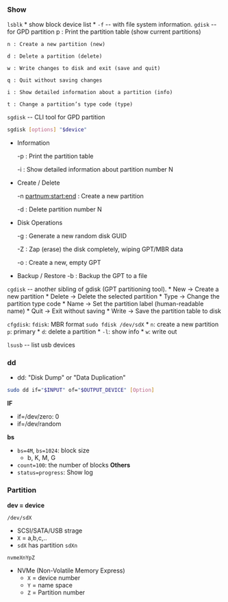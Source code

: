 ### Show

`lsblk`
    * show block device list
    * `-f` -- with file system information.
`gdisk` -- for GPD partition
    p : Print the partition table (show current partitions)

    n : Create a new partition (new)

    d : Delete a partition (delete)

    w : Write changes to disk and exit (save and quit)

    q : Quit without saving changes

    i : Show detailed information about a partition (info)

    t : Change a partition’s type code (type)
`sgdisk` -- CLI tool for GPD partition
```bash
sgdisk [options] "$device"
```
* Information

    -p : Print the partition table

    -i <N> : Show detailed information about partition number N

* Create / Delete

    -n <partnum:start:end> : Create a new partition

    -d <N> : Delete partition number N

* Disk Operations

    -g : Generate a new random disk GUID

    -Z : Zap (erase) the disk completely, wiping GPT/MBR data

    -o : Create a new, empty GPT

* Backup / Restore
    -b <file> : Backup the GPT to a file

`cgdisk` -- another sibling of gdisk (GPT partitioning tool).
    * New → Create a new partition
    * Delete → Delete the selected partition
    * Type → Change the partition type code
    * Name → Set the partition label (human-readable name)
    * Quit → Exit without saving
    * Write → Save the partition table to disk

`cfgdisk`:
`fdisk`: MBR format
`sudo fdisk /dev/sdX`
    * `n`: create a new partition
        `p`: primary
    * `d`:  delete a partition
    * `-l`: show info
    * `w`: write out

`lsusb` -- list usb devices


### dd
* dd: "Disk Dump" or "Data Duplication"
```bash
sudo dd if="$INPUT" of="$OUTPUT_DEVICE" [Option]
```
**IF**
* if=/dev/zero: 0
* if=/dev/random

**bs**
* `bs=4M`, `bs=1024`: block size
    * b, K, M, G
* `count=100`: the number of blocks
**Others**
* `status=progress`: Show log


### Partition
**dev = device**

`/dev/sdX`
* SCSI/SATA/USB strage
* `X` = a,b,c,..
* `sdX` has partition `sdXn`

`nvmeXnYpZ`
* NVMe (Non-Volatile Memory Express)
    * `X` = device number
    * `Y` = name space
    * `Z` = Partition number 
